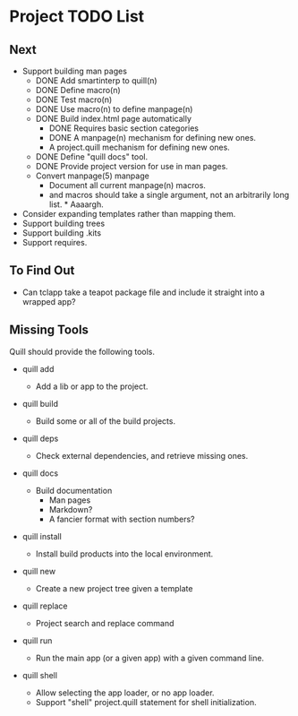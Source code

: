 # Project TODO List

## Next

* Support building man pages
  * DONE Add smartinterp to quill(n)
  * DONE Define macro(n)
  * DONE Test macro(n)
  * DONE Use macro(n) to define manpage(n)
  * DONE Build index.html page automatically
    * DONE Requires basic section categories
    * DONE A manpage(n) mechanism for defining new ones.
    * A project.quill mechanism for defining new ones.
  * DONE Define "quill docs" tool.
  * DONE Provide project version for use in man pages.
  * Convert manpage(5) manpage
    * Document all current manpage(n) macros.
    * <section> and <subsection> macros should take a single argument,
      not an arbitrarily long list.
      * Aaaargh.
* Consider expanding templates rather than mapping them.
* Support building trees
* Support building .kits
* Support requires.

## To Find Out

* Can tclapp take a teapot package file and include it straight into a
  wrapped app?

## Missing Tools

Quill should provide the following tools.

* quill add
  * Add a lib or app to the project.

* quill build
  * Build some or all of the build projects.

* quill deps
  * Check external dependencies, and retrieve missing ones.

* quill docs
  * Build documentation
    * Man pages
    * Markdown?
    * A fancier format with section numbers?

* quill install
  * Install build products into the local environment.

* quill new
  * Create a new project tree given a template

* quill replace
  * Project search and replace command

* quill run
  * Run the main app (or a given app) with a given command line.

* quill shell
  * Allow selecting the app loader, or no app loader.
  * Support "shell" project.quill statement for shell initialization.
